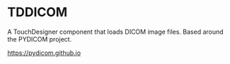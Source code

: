 # TDDICOM
A TouchDesigner component that loads DICOM image files. Based around the PYDICOM project.

https://pydicom.github.io
